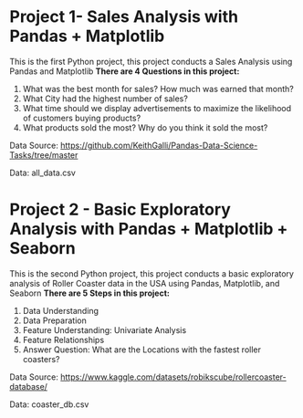 # Project 1- Sales Analysis with Pandas + Matplotlib
This is the first Python project, this project conducts a Sales Analysis using Pandas and Matplotlib
**There are 4 Questions in this project:**
1. What was the best month for sales? How much was earned that month?
2. What City had the highest number of sales?
3. What time should we display advertisements to maximize the likelihood of customers buying products?
4. What products sold the most? Why do you think it sold the most?


Data Source: https://github.com/KeithGalli/Pandas-Data-Science-Tasks/tree/master

Data: all_data.csv


# Project 2 - Basic Exploratory Analysis with Pandas + Matplotlib + Seaborn
This is the second Python project, this project conducts a basic exploratory analysis of Roller Coaster data in the USA using Pandas, Matplotlib, and Seaborn
**There are 5 Steps in this project:**
1. Data Understanding
2. Data Preparation
4. Feature Understanding: Univariate Analysis
5. Feature Relationships
6. Answer Question: What are the Locations with the fastest roller coasters?

Data Source: https://www.kaggle.com/datasets/robikscube/rollercoaster-database/

Data: coaster_db.csv
